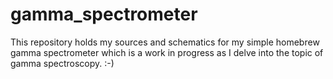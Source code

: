 # gamma_spectrometer
This repository holds my sources and schematics for my simple homebrew gamma spectrometer which is a work in progress as I delve into the topic of gamma spectroscopy. :-)

